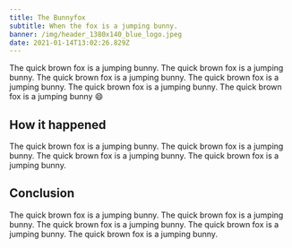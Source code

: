 ```yaml
---
title: The Bunnyfox
subtitle: When the fox is a jumping bunny.
banner: /img/header_1380x140_blue_logo.jpeg
date: 2021-01-14T13:02:26.829Z
---
```

The quick brown fox is a jumping bunny. The quick brown fox is a jumping bunny. The quick brown fox is a jumping bunny. The quick brown fox is a jumping bunny. The quick brown fox is a jumping bunny. The quick brown fox is a jumping bunny :smile:
<!--more-->

## How it happened

The quick brown fox is a jumping bunny. The quick brown fox is a jumping bunny. The quick brown fox is a jumping bunny. The quick brown fox is a jumping bunny.

## Conclusion

The quick brown fox is a jumping bunny. The quick brown fox is a jumping bunny. The quick brown fox is a jumping bunny. The quick brown fox is a jumping bunny. The quick brown fox is a jumping bunny.

